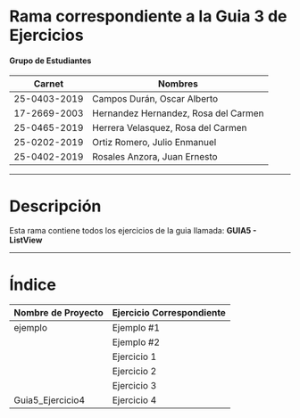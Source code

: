# Rama correspondiente a la Guia 3 de Ejercicios 
#### Grupo de Estudiantes
| **Carnet** | **Nombres** |
|----------|----------|
| 25-0403-2019|	Campos Durán, Oscar Alberto|
| 17-2669-2003|	Hernandez Hernandez, Rosa del Carmen|
| 25-0465-2019| Herrera Velasquez, Rosa del Carmen|
| 25-0202-2019|	Ortiz Romero, Julio Enmanuel|
| 25-0402-2019|	Rosales Anzora, Juan Ernesto|

***
# Descripción

Esta rama contiene todos los ejercicios de la guia llamada: **GUIA5 - ListView**
***

# Índice

| **Nombre de Proyecto** | **Ejercicio Correspondiente** |
|----------|----------|
| ejemplo|	Ejemplo #1|
| |	Ejemplo #2|
| | Ejercicio 1|
| | Ejercicio 2|
| |	Ejercicio 3|
| Guia5_Ejercicio4|	Ejercicio 4|
